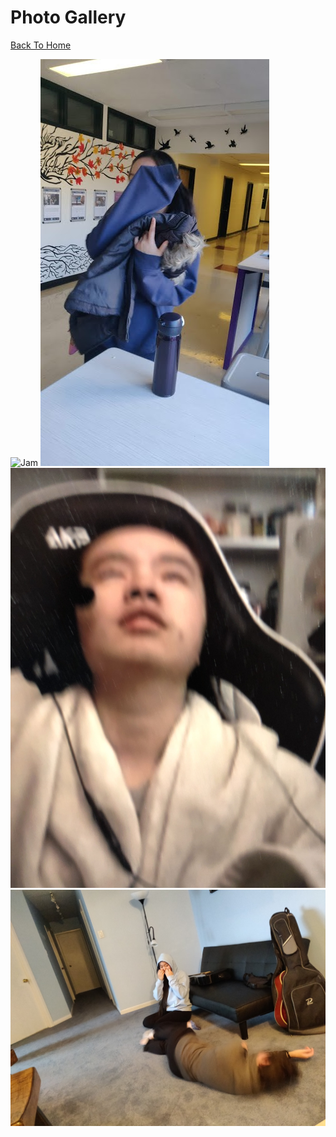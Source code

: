 # Photo Gallery

[Back To Home](/index.md)

![Jam](https://jqiao6835.github.io/Qiaowo.github.io/images/jam%20fluffly%20black%20cape%20(2).png)
![Me hiding from camera](/githubimages/I_hide.jpg)
![Flora ascends](/githubimages/Flora_ascends.jpg)
![Mayya dies](/githubimages/mayya_ded.jpg)